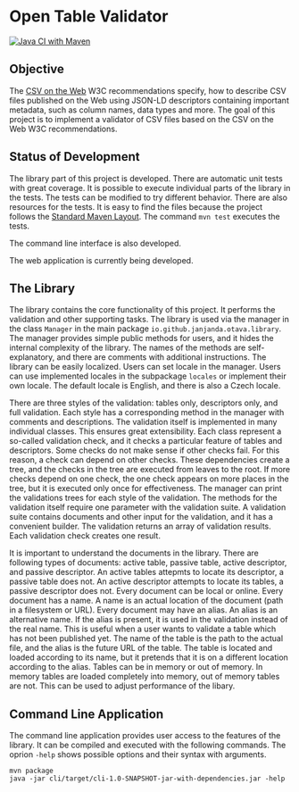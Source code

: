 # Open Table Validator

[![Java CI with Maven](https://github.com/JanJanda/otava/actions/workflows/maven.yml/badge.svg)](https://github.com/JanJanda/otava/actions/workflows/maven.yml)

## Objective

The [CSV on the Web](https://www.w3.org/TR/2016/NOTE-tabular-data-primer-20160225/) W3C recommendations specify, how to describe CSV files published on the Web using JSON-LD descriptors containing important metadata, such as column names, data types and more. The goal of this project is to implement a validator of CSV files based on the CSV on the Web W3C recommendations.

## Status of Development

The library part of this project is developed. There are automatic unit tests with great coverage. It is possible to execute individual parts of the library in the tests. The tests can be modified to try different behavior. There are also resources for the tests. It is easy to find the files because the project follows the [Standard Maven Layout](https://maven.apache.org/guides/introduction/introduction-to-the-standard-directory-layout.html). The command `mvn test` executes the tests.

The command line interface is also developed.

The web application is currently being developed.

## The Library

The library contains the core functionality of this project. It performs the validation and other supporting tasks. The library is used via the manager in the class `Manager` in the main package `io.github.janjanda.otava.library`. The manager provides simple public methods for users, and it hides the internal complexity of the library. The names of the methods are self-explanatory, and there are comments with additional instructions. The library can be easily localized. Users can set locale in the manager. Users can use implemented locales in the subpackage `locales` or implement their own locale. The default locale is English, and there is also a Czech locale.

There are three styles of the validation: tables only, descriptors only, and full validation. Each style has a corresponding method in the manager with comments and descriptions. The validation itself is implemented in many individual classes. This ensures great extensibility. Each class represent a so-called validation check, and it checks a particular feature of tables and descriptors. Some checks do not make sense if other checks fail. For this reason, a check can depend on other checks. These dependencies create a tree, and the checks in the tree are executed from leaves to the root. If more checks depend on one check, the one check appears on more places in the tree, but it is executed only once for effectiveness. The manager can print the validations trees for each style of the validation. The methods for the validation itself require one parameter with the validation suite. A validation suite contains documents and other input for the validation, and it has a convenient builder. The validation returns an array of validation results. Each validation check creates one result.

It is important to understand the documents in the library. There are following types of documents: active table, passive table, active descriptor, and passive descriptor. An active tables attepmts to locate its descriptor, a passive table does not. An active descriptor attempts to locate its tables, a passive descriptor does not. Every document can be local or online. Every document has a name. A name is an actual location of the document (path in a filesystem or URL). Every document may have an alias. An alias is an alternative name. If the alias is present, it is used in the validation instead of the real name. This is useful when a user wants to validate a table which has not been published yet. The name of the table is the path to the actual file, and the alias is the future URL of the table. The table is located and loaded according to its name, but it pretends that it is on a different location according to the alias. Tables can be in memory or out of memory. In memory tables are loaded completely into memory, out of memory tables are not. This can be used to adjust performance of the libary.

## Command Line Application

The command line application provides user access to the features of the library. It can be compiled and executed with the following commands. The oprion `-help` shows possible options and their syntax with arguments.

```
mvn package
java -jar cli/target/cli-1.0-SNAPSHOT-jar-with-dependencies.jar -help
```


